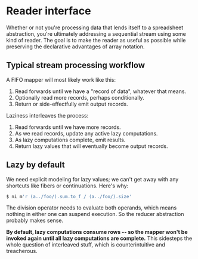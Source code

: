 # Reader interface
Whether or not you're processing data that lends itself to a spreadsheet
abstraction, you're ultimately addressing a sequential stream using some kind
of reader. The goal is to make the reader as useful as possible while
preserving the declarative advantages of array notation.

## Typical stream processing workflow
A FIFO mapper will most likely work like this:

1. Read forwards until we have a "record of data", whatever that means.
2. Optionally read more records, perhaps conditionally.
3. Return or side-effectfully emit output records.

Laziness interleaves the process:

1. Read forwards until we have more records.
2. As we read records, update any active lazy computations.
3. As lazy computations complete, emit results.
4. Return lazy values that will eventually become output records.

## Lazy by default
We need explicit modeling for lazy values; we can't get away with any shortcuts
like fibers or continuations. Here's why:

```sh
$ ni m'r (a../foo/).sum.to_f / (a../foo/).size'
```

The division operator needs to evaluate both operands, which means nothing in
either one can suspend execution. So the reducer abstraction probably makes
sense.

**By default, lazy computations consume rows -- so the mapper won't be invoked
again until all lazy computations are complete.** This sidesteps the whole
question of interleaved stuff, which is counterintuitive and treacherous.
